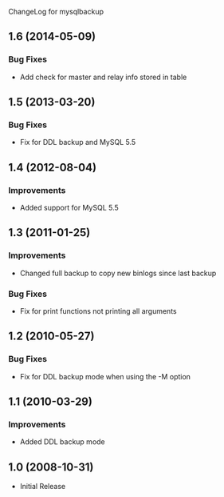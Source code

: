 ChangeLog for mysqlbackup

## 1.6 (2014-05-09)

### Bug Fixes

  * Add check for master and relay info stored in table

## 1.5 (2013-03-20)

### Bug Fixes

  * Fix for DDL backup and MySQL 5.5

## 1.4 (2012-08-04)

### Improvements

  * Added support for MySQL 5.5

## 1.3 (2011-01-25)

### Improvements
  * Changed full backup to copy new binlogs since last backup

### Bug Fixes
    
  * Fix for print functions not printing all arguments

## 1.2 (2010-05-27)

### Bug Fixes

  * Fix for DDL backup mode when using the -M option

## 1.1 (2010-03-29)

### Improvements

  * Added DDL backup mode

## 1.0 (2008-10-31)

  * Initial Release